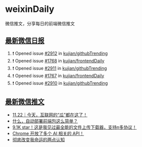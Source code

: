# weixinDaily
微信推文，分享每日的前端微信推文

## [最新微信日报](https://github.com/kujian/weixinDaily/issues)

<!--START_SECTION:activity-->
1. ❗ Opened issue [#2912](https://github.com/kujian/githubTrending/issues/2912) in [kujian/githubTrending](https://github.com/kujian/githubTrending)
2. ❗ Opened issue [#1768](https://github.com/kujian/frontendDaily/issues/1768) in [kujian/frontendDaily](https://github.com/kujian/frontendDaily)
3. ❗ Opened issue [#2911](https://github.com/kujian/githubTrending/issues/2911) in [kujian/githubTrending](https://github.com/kujian/githubTrending)
4. ❗ Opened issue [#1767](https://github.com/kujian/frontendDaily/issues/1767) in [kujian/frontendDaily](https://github.com/kujian/frontendDaily)
5. ❗ Opened issue [#2910](https://github.com/kujian/githubTrending/issues/2910) in [kujian/githubTrending](https://github.com/kujian/githubTrending)
<!--END_SECTION:activity-->


## [最新微信推文](https://weixin.qdkfweb.cn/)

<!-- BLOG-POST-LIST:START -->
- [11.22｜今天，互联网的“瓜”都在这了！](https://weixin.qdkfweb.cn/59222.html)
- [什么，自动部署前端包这么简单？](https://weixin.qdkfweb.cn/59199.html)
- [9.1K star！这是我见过最全能的文件上传下载器，支持n多协议！](https://weixin.qdkfweb.cn/59235.html)
- [Chrome 开放了多个 AI 相关的 API！](https://weixin.qdkfweb.cn/59205.html)
- [彻底改变我命运的两点认知](https://weixin.qdkfweb.cn/59207.html)
<!-- BLOG-POST-LIST:END -->